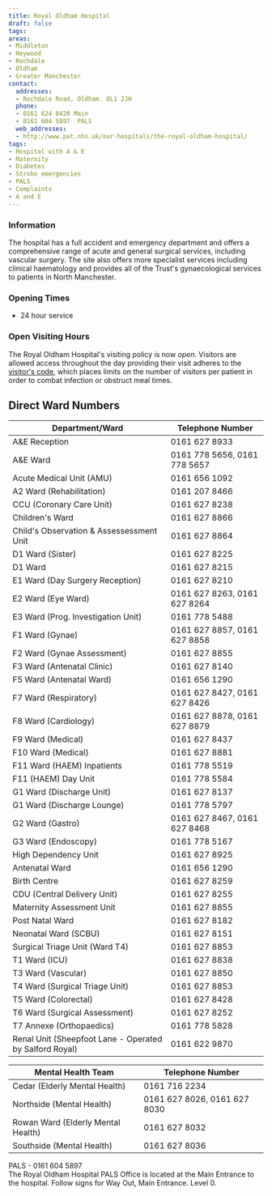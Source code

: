 ```yaml
---
title: Royal Oldham Hospital
draft: false
tags:
areas:
- Middleton
- Heywood
- Rochdale
- Oldham
- Greater Manchester
contact:
  addresses:
  - Rochdale Road, Oldham. OL1 2JH
  phone:
  - 0161 624 0420 Main
  - 0161 604 5897  PALS
  web_addresses:
  - http://www.pat.nhs.uk/our-hospitals/the-royal-oldham-hospital/
tags:
- Hospital with A & E
- Maternity
- Diabetes
- Stroke emergencies
- PALS
- Complaints
- A and E
---
```


### Information

The hospital has a full accident and emergency department and offers a
comprehensive range of acute and general surgical services, including vascular
surgery. The site also offers more specialist services including clinical
haematology and provides all of the Trust's gynaecological services to patients
in North Manchester.

### Opening Times
* 24 hour service

### Open Visiting Hours  
The Royal Oldham Hospital's visiting policy is now
 *open*. Visitors are allowed
access throughout the day providing their visit
 adheres to the [visitor's
code](http://www.pat.nhs.uk/patients-and-visitors/Bedside%20booklet.PDF), which
places limits on the number of visitors per patient in
 order to combat infection or obstruct meal times.

## Direct Ward Numbers

| Department/Ward                                         | Telephone Number              |
| ----------------                                        | ----------------              |
| A&E Reception                                           | 0161 627 8933                 |
| A&E Ward                                                | 0161 778 5656, 0161 778 5657  |
| Acute Medical Unit (AMU)                                | 0161 656 1092                 |
| A2 Ward (Rehabilitation)                                | 0161 207 8466                 |
| CCU (Coronary Care Unit)                                | 0161 627 8238                 |
| Children's Ward                                         | 0161 627 8866                 |
| Child's Observation & Assessessment Unit                | 0161 627 8864                 |
| D1 Ward (Sister)                                        | 0161 627 8225                 |
| D1 Ward                                                 | 0161 627 8215                 |
| E1 Ward (Day Surgery Reception)                         | 0161 627 8210                 |
| E2 Ward (Eye Ward)                                      | 0161 627 8263, 0161 627 8264  |
| E3 Ward (Prog. Investigation Unit)                      | 0161 778 5488                 |
| F1 Ward (Gynae)                                         | 0161 627 8857, 0161 627 8858  |
| F2 Ward (Gynae Assessment)                              | 0161 627 8855                 |
| F3 Ward (Antenatal Clinic)                              | 0161 627 8140                 |
| F5 Ward (Antenatal Ward)                                | 0161 656 1290                 |
| F7 Ward (Respiratory)                                   | 0161 627 8427,  0161 627 8426 |
| F8 Ward (Cardiology)                                    | 0161 627 8878, 0161 627 8879  |
| F9 Ward (Medical)                                       | 0161 627 8437                 |
| F10 Ward (Medical)                                      | 0161 627 8881                 |
| F11 Ward (HAEM) Inpatients                              | 0161 778 5519                 |
| F11 (HAEM) Day Unit                                     | 0161 778 5584                 |
| G1 Ward (Discharge Unit)                                | 0161 627 8137                 |
| G1 Ward (Discharge Lounge)                              | 0161 778 5797                 |
| G2 Ward (Gastro)                                        | 0161 627 8467, 0161 627 8468  |
| G3 Ward (Endoscopy)                                     | 0161 778 5167                 |
| High Dependency Unit                                    | 0161 627 8925                 |
| Antenatal Ward                                          | 0161 656 1290                 |
| Birth Centre                                            | 0161 627 8259                 |
| CDU (Central Delivery Unit)                             | 0161 627 8255                 |
| Maternity Assessment Unit                               | 0161 627 8855                 |
| Post Natal Ward                                         | 0161 627 8182                 |
| Neonatal Ward (SCBU)                                    | 0161 627 8151                 |
| Surgical Triage Unit (Ward T4)                          | 0161 627 8853                 |
| T1 Ward (ICU)                                           | 0161 627 8838                 |
| T3 Ward (Vascular)                                      | 0161 627 8850                 |
| T4 Ward (Surgical Triage Unit)                          | 0161 627 8853                 |
| T5 Ward (Colorectal)                                    | 0161 627 8428                 |
| T6 Ward (Surgical Assessment)                           | 0161 627 8252                 |
| T7 Annexe (Orthopaedics)                                | 0161 778 5828                 |
| Renal Unit (Sheepfoot Lane - Operated by Salford Royal) | 0161 622 9870                 |

| Mental Health Team                 | Telephone Number             |
| ----------------                   | ----------------             |
| Cedar (Elderly Mental Health)      | 0161 716 2234                |
| Northside (Mental Health)          | 0161 627 8026, 0161 627 8030 |
| Rowan Ward (Elderly Mental Health) | 0161 627 8032                |
| Southside (Mental Health)          | 0161 627 8036                |
PALS - 0161 604 5897  
The Royal Oldham Hospital PALS Office is located at
 the Main Entrance to the hospital. Follow signs for
  Way Out, Main Entrance. Level 0.